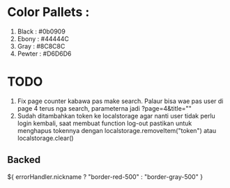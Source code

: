 # Color Pallets :

1. Black : #0b0909
2. Ebony : #44444C
3. Gray : #8C8C8C
4. Pewter : #D6D6D6

# TODO

1. Fix page counter kabawa pas make search. Palaur bisa wae pas user di page 4 terus nga search, parameterna jadi ?page=4&title=""
2. Sudah ditambahkan token ke localstorage agar nanti user tidak perlu login kembali, saat membuat function log-out pastikan untuk menghapus tokennya dengan localstorage.removeItem("token") atau localstorage.clear()

## Backed

${
errorHandler.nickname ? "border-red-500" : "border-gray-500"
}
